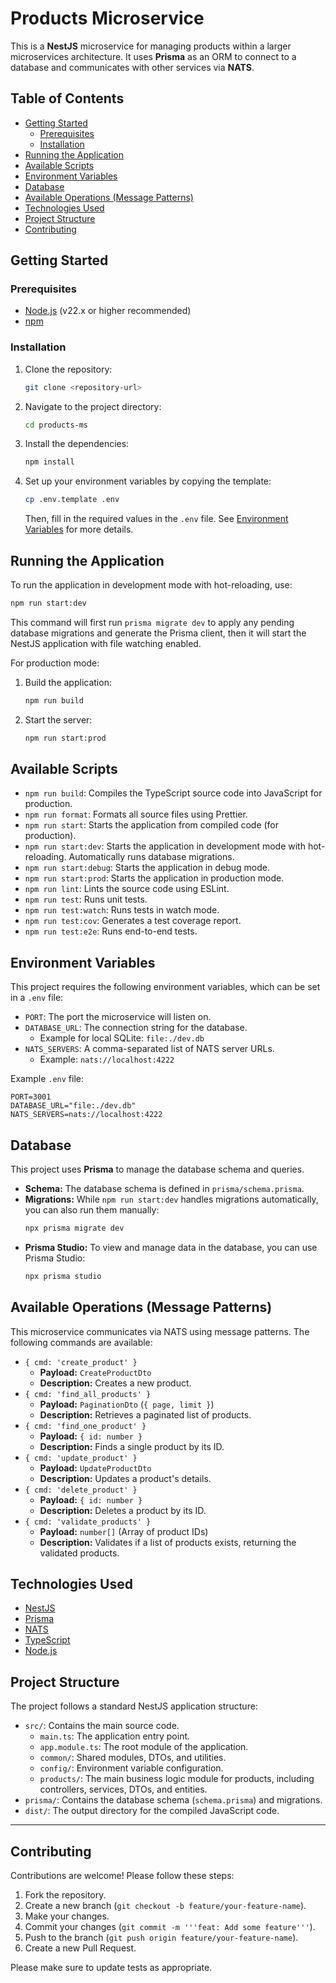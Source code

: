 # Products Microservice

This is a **NestJS** microservice for managing products within a larger microservices architecture. It uses **Prisma** as an ORM to connect to a database and communicates with other services via **NATS**.

## Table of Contents

- [Getting Started](#getting-started)
  - [Prerequisites](#prerequisites)
  - [Installation](#installation)
- [Running the Application](#running-the-application)
- [Available Scripts](#available-scripts)
- [Environment Variables](#environment-variables)
- [Database](#database)
- [Available Operations (Message Patterns)](#available-operations-message-patterns)
- [Technologies Used](#technologies-used)
- [Project Structure](#project-structure)
- [Contributing](#contributing)

## Getting Started

### Prerequisites

- [Node.js](https://nodejs.org/) (v22.x or higher recommended)
- [npm](https://www.npmjs.com/)

### Installation

1.  Clone the repository:
    ```bash
    git clone <repository-url>
    ```
2.  Navigate to the project directory:
    ```bash
    cd products-ms
    ```
3.  Install the dependencies:
    ```bash
    npm install
    ```
4.  Set up your environment variables by copying the template:
    ```bash
    cp .env.template .env
    ```
    Then, fill in the required values in the `.env` file. See [Environment Variables](#environment-variables) for more details.

## Running the Application

To run the application in development mode with hot-reloading, use:

```bash
npm run start:dev
```

This command will first run `prisma migrate dev` to apply any pending database migrations and generate the Prisma client, then it will start the NestJS application with file watching enabled.

For production mode:

1.  Build the application:
    ```bash
    npm run build
    ```
2.  Start the server:
    ```bash
    npm run start:prod
    ```

## Available Scripts

- `npm run build`: Compiles the TypeScript source code into JavaScript for production.
- `npm run format`: Formats all source files using Prettier.
- `npm run start`: Starts the application from compiled code (for production).
- `npm run start:dev`: Starts the application in development mode with hot-reloading. Automatically runs database migrations.
- `npm run start:debug`: Starts the application in debug mode.
- `npm run start:prod`: Starts the application in production mode.
- `npm run lint`: Lints the source code using ESLint.
- `npm run test`: Runs unit tests.
- `npm run test:watch`: Runs tests in watch mode.
- `npm run test:cov`: Generates a test coverage report.
- `npm run test:e2e`: Runs end-to-end tests.

## Environment Variables

This project requires the following environment variables, which can be set in a `.env` file:

-   `PORT`: The port the microservice will listen on.
-   `DATABASE_URL`: The connection string for the database.
    -   Example for local SQLite: `file:./dev.db`
-   `NATS_SERVERS`: A comma-separated list of NATS server URLs.
    -   Example: `nats://localhost:4222`

Example `.env` file:
```
PORT=3001
DATABASE_URL="file:./dev.db"
NATS_SERVERS=nats://localhost:4222
```

## Database

This project uses **Prisma** to manage the database schema and queries.

-   **Schema:** The database schema is defined in `prisma/schema.prisma`.
-   **Migrations:** While `npm run start:dev` handles migrations automatically, you can also run them manually:
    ```bash
    npx prisma migrate dev
    ```
-   **Prisma Studio:** To view and manage data in the database, you can use Prisma Studio:
    ```bash
    npx prisma studio
    ```

## Available Operations (Message Patterns)

This microservice communicates via NATS using message patterns. The following commands are available:

-   `{ cmd: 'create_product' }`
    -   **Payload:** `CreateProductDto`
    -   **Description:** Creates a new product.
-   `{ cmd: 'find_all_products' }`
    -   **Payload:** `PaginationDto` (`{ page, limit }`)
    -   **Description:** Retrieves a paginated list of products.
-   `{ cmd: 'find_one_product' }`
    -   **Payload:** `{ id: number }`
    -   **Description:** Finds a single product by its ID.
-   `{ cmd: 'update_product' }`
    -   **Payload:** `UpdateProductDto`
    -   **Description:** Updates a product's details.
-   `{ cmd: 'delete_product' }`
    -   **Payload:** `{ id: number }`
    -   **Description:** Deletes a product by its ID.
-   `{ cmd: 'validate_products' }`
    -   **Payload:** `number[]` (Array of product IDs)
    -   **Description:** Validates if a list of products exists, returning the validated products.

## Technologies Used

- [NestJS](https://nestjs.com/)
- [Prisma](https://www.prisma.io/)
- [NATS](https://nats.io/)
- [TypeScript](https://www.typescriptlang.org/)
- [Node.js](https://nodejs.org/)

## Project Structure

The project follows a standard NestJS application structure:

-   `src/`: Contains the main source code.
    -   `main.ts`: The application entry point.
    -   `app.module.ts`: The root module of the application.
    -   `common/`: Shared modules, DTOs, and utilities.
    -   `config/`: Environment variable configuration.
    -   `products/`: The main business logic module for products, including controllers, services, DTOs, and entities.
-   `prisma/`: Contains the database schema (`schema.prisma`) and migrations.
-   `dist/`: The output directory for the compiled JavaScript code.

---

## Contributing

Contributions are welcome! Please follow these steps:

1.  Fork the repository.
2.  Create a new branch (`git checkout -b feature/your-feature-name`).
3.  Make your changes.
4.  Commit your changes (`git commit -m '''feat: Add some feature'''`).
5.  Push to the branch (`git push origin feature/your-feature-name`).
6.  Create a new Pull Request.

Please make sure to update tests as appropriate.
